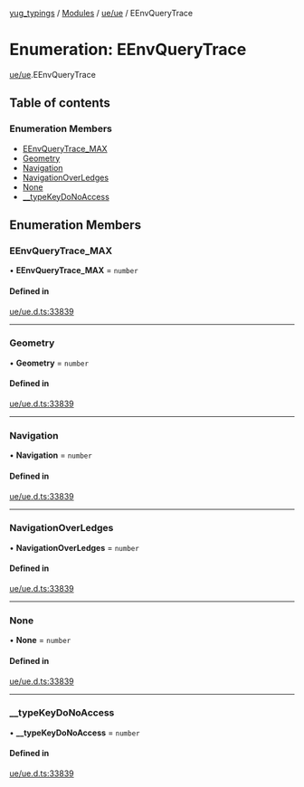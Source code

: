 [yug_typings](../README.md) / [Modules](../modules.md) / [ue/ue](../modules/ue_ue.md) / EEnvQueryTrace

# Enumeration: EEnvQueryTrace

[ue/ue](../modules/ue_ue.md).EEnvQueryTrace

## Table of contents

### Enumeration Members

- [EEnvQueryTrace\_MAX](ue_ue.EEnvQueryTrace.md#eenvquerytrace_max)
- [Geometry](ue_ue.EEnvQueryTrace.md#geometry)
- [Navigation](ue_ue.EEnvQueryTrace.md#navigation)
- [NavigationOverLedges](ue_ue.EEnvQueryTrace.md#navigationoverledges)
- [None](ue_ue.EEnvQueryTrace.md#none)
- [\_\_typeKeyDoNoAccess](ue_ue.EEnvQueryTrace.md#__typekeydonoaccess)

## Enumeration Members

### EEnvQueryTrace\_MAX

• **EEnvQueryTrace\_MAX** = `number`

#### Defined in

[ue/ue.d.ts:33839](https://github.com/YugMetaverse/yug_typings/blob/b7d9b19/ue/ue.d.ts#L33839)

___

### Geometry

• **Geometry** = `number`

#### Defined in

[ue/ue.d.ts:33839](https://github.com/YugMetaverse/yug_typings/blob/b7d9b19/ue/ue.d.ts#L33839)

___

### Navigation

• **Navigation** = `number`

#### Defined in

[ue/ue.d.ts:33839](https://github.com/YugMetaverse/yug_typings/blob/b7d9b19/ue/ue.d.ts#L33839)

___

### NavigationOverLedges

• **NavigationOverLedges** = `number`

#### Defined in

[ue/ue.d.ts:33839](https://github.com/YugMetaverse/yug_typings/blob/b7d9b19/ue/ue.d.ts#L33839)

___

### None

• **None** = `number`

#### Defined in

[ue/ue.d.ts:33839](https://github.com/YugMetaverse/yug_typings/blob/b7d9b19/ue/ue.d.ts#L33839)

___

### \_\_typeKeyDoNoAccess

• **\_\_typeKeyDoNoAccess** = `number`

#### Defined in

[ue/ue.d.ts:33839](https://github.com/YugMetaverse/yug_typings/blob/b7d9b19/ue/ue.d.ts#L33839)

